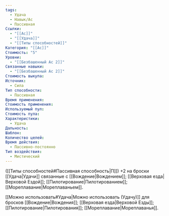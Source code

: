 ```yaml
---
tags:
  - Удача
  - Навык/Ас
  - Пассивная
Ссылки:
  - "[[Ас]]"
  - "[[Удача]]"
  - "[[Типы способностей]]"
Категория: "[[Ас]]"
Стоимость: "5"
Уровни:
  - "[[Безбашенный Ас 2]]"
Связанные навыки:
  - "[[Безбашенный Ас 2]]"
Стоимость выкупа: 
Источник:
  - Сила
Тип способности:
  - Пассивная
Время применения: 
Стоимость применения: 
Используемый пул: 
Стоимость пула: 
Характеристики:
  - Удача
Дальность: 
Шаблон: 
Количество целей: 
Время действия:
  - Пассивно-постоянно
Тип воздействия:
  - Мистический
---
```

([[Типы способностей#Пассивная способность|П]]) +2 на броски [[Удача|Удачи]] связанные с [[Вождение|Вождением]];  [[Верховая езда|Верховой Ездой]]; [[Пилотирование|Пилотированием]]; [[Мореплавание|Мореплаваньем]]. 

[[Можно использовать#Удача|Можно использовать (Удачу)]] для бросков [[Вождение|Вождения]];  [[Верховая езда|Верховой Езды]]; [[Пилотирование|Пилотирования]]; [[Мореплавание|Мореплаванья]]. 